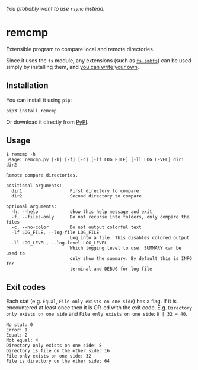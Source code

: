 *You probably want to use `rsync` instead.*
# remcmp
Extensible program to compare local and remote directories.

Since it uses the `fs` module, any extensions (such as [`fs.smbfs`](https://pypi.org/project/fs.smbfs/)) can be used simply by installing them, and [you can write your own](https://docs.pyfilesystem.org/en/latest/extension.html).
## Installation
You can install it using `pip`:
```shell script
pip3 install remcmp
``` 
Or download it directly from [PyPI](https://pypi.org/project/remcmp/).
## Usage
```
$ remcmp -h
usage: remcmp.py [-h] [-f] [-c] [-lf LOG_FILE] [-ll LOG_LEVEL] dir1 dir2

Remote compare directories.

positional arguments:
  dir1                  First directory to compare
  dir2                  Second directory to compare

optional arguments:
  -h, --help            show this help message and exit
  -f, --files-only      Do not recurse into folders, only compare the files
  -c, --no-color        Do not output colorful text
  -lf LOG_FILE, --log-file LOG_FILE
                        Log into a file. This disables colored output
  -ll LOG_LEVEL, --log-level LOG_LEVEL
                        Which logging level to use. SUMMARY can be used to
                        only show the summary. By default this is INFO for
                        terminal and DEBUG for log file
```
## Exit codes
Each stat (e.g. `Equal`, `File only exists on one side`) has a flag. If it is encountered at least once then it is OR-ed with the exit code. E.g. `Directory only exists on one side` and `File only exists on one side`: `8 | 32 = 40`.
```
No stat: 0
Error: 1
Equal: 2
Not equal: 4
Directory only exists on one side: 8
Directory is file on the other side: 16
File only exists on one side: 32
File is directory on the other side: 64
```
